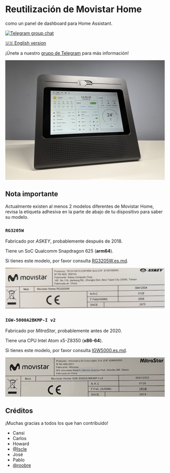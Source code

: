 # Reutilización de Movistar Home

como un panel de dashboard para Home Assistant.

[![Telegram group chat](https://img.shields.io/badge/Telegram-Group-blue.svg?logo=telegram)](https://t.me/movistar_home_hacking)

[🇺🇸 English version](README.en.md)

¡Únete a nuestro [grupo de Telegram](https://t.me/movistar_home_hacking) para más información!

![hass](img/hass.jpg)

## Nota importante

Actualmente existen al menos 2 modelos diferentes de Movistar Home, revisa la etiqueta adhesiva en la parte de abajo de tu dispositivo para saber su modelo.

### `RG3205W`

Fabricado por *ASKEY*, probablemente después de 2018.

Tiene un SoC Qualcomm Snapdragon 625 (**arm64**).

Si tienes este modelo, por favor consulta [RG3205W.es.md](RG3205W.es.md).

![label-RG3202W](img/label-RG3205W.jpg)

### `IGW-5000A2BKMP-I v2`

Fabricado por *MitraStar*, probablemente antes de 2020.

Tiene una CPU Intel Atom x5-Z8350 (**x86-64**).

Si tienes este modelo, por favor consulta [IGW5000.es.md](IGW5000.es.md).

![label-IGW5000](img/label-IGW5000.jpg)

## Créditos

¡Muchas gracias a todos los que han contribuido!

- Cansi
- Carlos
- Howard
- [@Iscle](https://github.com/Iscle)
- José
- Pablo
- [@roobre](https://github.com/roobre)
